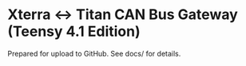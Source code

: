 # Xterra ↔ Titan CAN Bus Gateway (Teensy 4.1 Edition)

Prepared for upload to GitHub. See docs/ for details.
